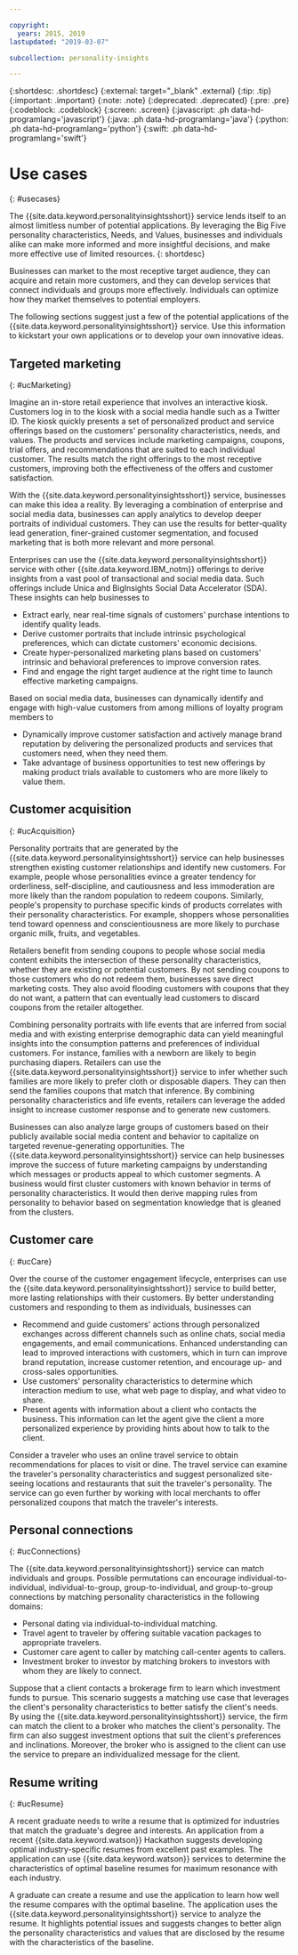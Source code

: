 ```yaml
---

copyright:
  years: 2015, 2019
lastupdated: "2019-03-07"

subcollection: personality-insights

---
```


{:shortdesc: .shortdesc}
{:external: target="_blank" .external}
{:tip: .tip}
{:important: .important}
{:note: .note}
{:deprecated: .deprecated}
{:pre: .pre}
{:codeblock: .codeblock}
{:screen: .screen}
{:javascript: .ph data-hd-programlang='javascript'}
{:java: .ph data-hd-programlang='java'}
{:python: .ph data-hd-programlang='python'}
{:swift: .ph data-hd-programlang='swift'}

# Use cases
{: #usecases}

The {{site.data.keyword.personalityinsightsshort}} service lends itself to an almost limitless number of potential applications. By leveraging the Big Five personality characteristics, Needs, and Values, businesses and individuals alike can make more informed and more insightful decisions, and make more effective use of limited resources.
{: shortdesc}

Businesses can market to the most receptive target audience, they can acquire and retain more customers, and they can develop services that connect individuals and groups more effectively. Individuals can optimize how they market themselves to potential employers.

The following sections suggest just a few of the potential applications of the {{site.data.keyword.personalityinsightsshort}} service. Use this information to kickstart your own applications or to develop your own innovative ideas.

## Targeted marketing
{: #ucMarketing}

Imagine an in-store retail experience that involves an interactive kiosk. Customers log in to the kiosk with a social media handle such as a Twitter ID. The kiosk quickly presents a set of personalized product and service offerings based on the customers' personality characteristics, needs, and values. The products and services include marketing campaigns, coupons, trial offers, and recommendations that are suited to each individual customer. The results match the right offerings to the most receptive customers, improving both the effectiveness of the offers and customer satisfaction.

With the {{site.data.keyword.personalityinsightsshort}} service, businesses can make this idea a reality. By leveraging a combination of enterprise and social media data, businesses can apply analytics to develop deeper portraits of individual customers. They can use the results for better-quality lead generation, finer-grained customer segmentation, and focused marketing that is both more relevant and more personal.

Enterprises can use the {{site.data.keyword.personalityinsightsshort}} service with other {{site.data.keyword.IBM_notm}} offerings to derive insights from a vast pool of transactional and social media data. Such offerings include Unica and BigInsights Social Data Accelerator (SDA). These insights can help businesses to

-  Extract early, near real-time signals of customers' purchase intentions to identify quality leads.
-   Derive customer portraits that include intrinsic psychological preferences, which can dictate customers' economic decisions.
-   Create hyper-personalized marketing plans based on customers' intrinsic and behavioral preferences to improve conversion rates.
-   Find and engage the right target audience at the right time to launch effective marketing campaigns.

Based on social media data, businesses can dynamically identify and engage with high-value customers from among millions of loyalty program members to

- Dynamically improve customer satisfaction and actively manage brand reputation by delivering the personalized products and services that customers need, when they need them.
- Take advantage of business opportunities to test new offerings by making product trials available to customers who are more likely to value them.

## Customer acquisition
{: #ucAcquisition}

Personality portraits that are generated by the {{site.data.keyword.personalityinsightsshort}} service can help businesses strengthen existing customer relationships and identify new customers. For example, people whose personalities evince a greater tendency for orderliness, self-discipline, and cautiousness and less immoderation are more likely than the random population to redeem coupons. Similarly, people's propensity to purchase specific kinds of products correlates with their personality characteristics. For example, shoppers whose personalities tend toward openness and conscientiousness are more likely to purchase organic milk, fruits, and vegetables.

Retailers benefit from sending coupons to people whose social media content exhibits the intersection of these personality characteristics, whether they are existing or potential customers. By not sending coupons to those customers who do not redeem them, businesses save direct marketing costs. They also avoid flooding customers with coupons that they do not want, a pattern that can eventually lead customers to discard coupons from the retailer altogether.

Combining personality portraits with life events that are inferred from social media and with existing enterprise demographic data can yield meaningful insights into the consumption patterns and preferences of individual customers. For instance, families with a newborn are likely to begin purchasing diapers. Retailers can use the {{site.data.keyword.personalityinsightsshort}} service to infer whether such families are more likely to prefer cloth or disposable diapers. They can then send the families coupons that match that inference. By combining personality characteristics and life events, retailers can leverage the added insight to increase customer response and to generate new customers.

Businesses can also analyze large groups of customers based on their publicly available social media content and behavior to capitalize on targeted revenue-generating opportunities. The {{site.data.keyword.personalityinsightsshort}} service can help businesses improve the success of future marketing campaigns by understanding which messages or products appeal to which customer segments. A business would first cluster customers with known behavior in terms of personality characteristics. It would then derive mapping rules from personality to behavior based on segmentation knowledge that is gleaned from the clusters.

## Customer care
{: #ucCare}

Over the course of the customer engagement lifecycle, enterprises can use the {{site.data.keyword.personalityinsightsshort}} service to build better, more lasting relationships with their customers. By better understanding customers and responding to them as individuals, businesses can

-   Recommend and guide customers' actions through personalized exchanges across different channels such as online chats, social media engagements, and email communications. Enhanced understanding can lead to improved interactions with customers, which in turn can improve brand reputation, increase customer retention, and encourage up- and cross-sales opportunities.
-   Use customers' personality characteristics to determine which interaction medium to use, what web page to display, and what video to share.
-   Present agents with information about a client who contacts the business. This information can let the agent give the client a more personalized experience by providing hints about how to talk to the client.

Consider a traveler who uses an online travel service to obtain recommendations for places to visit or dine. The travel service can examine the traveler's personality characteristics and suggest personalized site-seeing locations and restaurants that suit the traveler's personality. The service can go even further by working with local merchants to offer personalized coupons that match the traveler's interests.

## Personal connections
{: #ucConnections}

The {{site.data.keyword.personalityinsightsshort}} service can match individuals and groups. Possible permutations can encourage individual-to-individual, individual-to-group, group-to-individual, and group-to-group connections by matching personality characteristics in the following domains:

<!--

Healthcare provider to patient. A cognitive-care use case developed by the {{site.data.keyword.IBM_notm}} Australia team improves the satisfaction level of such interactions by matching patients with doctors who have a compatible personality.

-->

-   Personal dating via individual-to-individual matching.
-   Travel agent to traveler by offering suitable vacation packages to appropriate travelers.
-   Customer care agent to caller by matching call-center agents to callers.
-   Investment broker to investor by matching brokers to investors with whom they are likely to connect.

Suppose that a client contacts a brokerage firm to learn which investment funds to pursue. This scenario suggests a matching use case that leverages the client's personality characteristics to better satisfy the client's needs. By using the {{site.data.keyword.personalityinsightsshort}} service, the firm can match the client to a broker who matches the client's personality. The firm can also suggest investment options that suit the client's preferences and inclinations. Moreover, the broker who is assigned to the client can use the service to prepare an individualized message for the client.

## Resume writing
{: #ucResume}

A recent graduate needs to write a resume that is optimized for industries that match the graduate's degree and interests. An application from a recent {{site.data.keyword.watson}} Hackathon suggests developing optimal industry-specific resumes from excellent past examples. The application can use {{site.data.keyword.watson}} services to determine the characteristics of optimal baseline resumes for maximum resonance with each industry.

A graduate can create a resume and use the application to learn how well the resume compares with the optimal baseline. The application uses the {{site.data.keyword.personalityinsightsshort}} service to analyze the resume. It highlights potential issues and suggests changes to better align the personality characteristics and values that are disclosed by the resume with the characteristics of the baseline.

